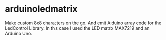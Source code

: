 # arduinoledmatrix
Make custom 8x8 characters on the go. And emit Arduino array code for the LedControl Library. In this case I used the LED matrix MAX7219 and an Arduino Uno.
